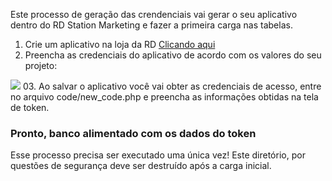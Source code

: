 Este processo de geração das crendenciais vai gerar o seu aplicativo dentro do RD Station Marketing e fazer a primeira carga nas tabelas.

01. Crie um aplicativo na loja da RD <a href="https://appstore.rdstation.com/publisher"> Clicando aqui </a><br> 
02. Preencha as credenciais do aplicativo de acordo com os valores do seu projeto: <br>
<img src="https://uploaddeimagens.com.br/images/002/205/901/original/CODE1.png">
03. Ao salvar o aplicativo você vai obter as credenciais de acesso, entre no arquivo code/new_code.php e preencha as informações obtidas na tela de token.

<h3> Pronto, banco alimentado com os dados do token </h3>

Esse processo precisa ser executado uma única vez! Este diretório, por questões de segurança deve ser destruído após a carga inicial.

